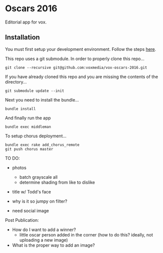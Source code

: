 # Oscars 2016

Editorial app for vox.

## Installation

You must first setup your development environment. Follow the steps [here](https://github.com/voxmedia/411/wiki/Editorial-Apps-Rig).

This repo uses a git submodule. In order to properly clone this repo...

    git clone --recursive git@github.com:voxmedia/vox-oscars-2016.git

If you have already cloned this repo and you are missing the contents of the
directory...

    git submodule update --init

Next you need to install the bundle...

    bundle install

And finally run the app

    bundle exec middleman

To setup chorus deployment...

    bundle exec rake add_chorus_remote
    git push chorus master

TO DO:
- photos
  - batch grayscale all
  - determine shading from like to dislike
- title w/ Todd's face

- why is it so jumpy on filter?
- need social image

Post Publication:
- How do I want to add a winner?
  - little oscar person added in the corner (how to do this? ideally, not uploading a new image)
- What is the proper way to add an image?
